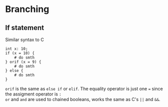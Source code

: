 # Branching

## If statement
Similar syntax to C

```
int x: 10;
if (x = 10) {
    # do smth
} orif (x = 9) {
    # do smth
} else {
    # do smth
}
```

`orif` is the same as `else if` or `elif`. The equality operator is just one `=` since the assigment operator is `:`<br>
`or` and `and` are used to chained booleans, works the same as C's `||` and `&&`.
